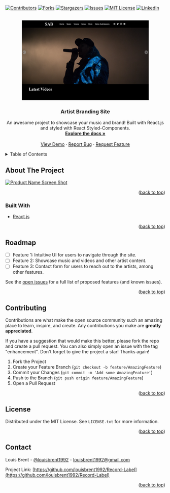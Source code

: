 <div id="top"></div>
<!--
*** Thanks for checking out the Best-README-Template. If you have a suggestion
*** that would make this better, please fork the repo and create a pull request
*** or simply open an issue with the tag "enhancement".
*** Don't forget to give the project a star!
*** Thanks again! Now go create something AMAZING! :D
-->

<!-- PROJECT SHIELDS -->
<!--
*** I'm using markdown "reference style" links for readability.
*** Reference links are enclosed in brackets [ ] instead of parentheses ( ).
*** See the bottom of this document for the declaration of the reference variables
*** for contributors-url, forks-url, etc. This is an optional, concise syntax you may use.
*** https://www.markdownguide.org/basic-syntax/#reference-style-links
-->

[![Contributors][contributors-shield]][contributors-url]
[![Forks][forks-shield]][forks-url]
[![Stargazers][stars-shield]][stars-url]
[![Issues][issues-shield]][issues-url]
[![MIT License][license-shield]][license-url]
[![LinkedIn][linkedin-shield]][linkedin-url]

<!-- PROJECT LOGO -->
<br />
<div align="center">
  <a href="https://github.com/louisbrent1992/Record-Label">
    <img src="images/screenshot1.png" alt="Logo" width="400" height="250">
  </a>

<h3 align="center">Artist Branding Site</h3>

  <p align="center">
    An awesome project to showcase your music and brand! Built with React.js and styled with React Styled-Components.
    <br />
    <a href="https://github.com/louisbrent1992/Record-Label"><strong>Explore the docs »</strong></a>
    <br />
    <br />
    <a target="_blank" href="https://artist-brand-site-2oyq5zvtw-lbprojects-projects.vercel.app">View Demo</a>
    ·
    <a href="https://github.com/louisbrent1992/Record-Label/issues">Report Bug</a>
    ·
    <a href="https://github.com/louisbrent1992/Record-Label/issues">Request Feature</a>
  </p>
</div>

<!-- TABLE OF CONTENTS -->
<details>
  <summary>Table of Contents</summary>
  <ol>
    <li>
      <a href="#about-the-project">About The Project</a>
      <ul>
        <li><a href="#built-with">Built With</a></li>
      </ul>
    </li>
    <li><a href="#usage">Usage</a></li>
    <li><a href="#roadmap">Roadmap</a></li>
    <li><a href="#contributing">Contributing</a></li>
    <li><a href="#license">License</a></li>
    <li><a href="#contact">Contact</a></li>
    <li><a href="#acknowledgments">Acknowledgments</a></li>
  </ol>
</details>

<!-- ABOUT THE PROJECT -->

## About The Project

[![Product Name Screen Shot][product-screenshot]]('./images/screenshot2.png')

<p align="right">(<a href="#top">back to top</a>)</p>

### Built With

- [React.js](https://reactjs.org/)

<p align="right">(<a href="#top">back to top</a>)</p>

<!-- ROADMAP -->

## Roadmap

- [ ] Feature 1: Intuitive UI for users to navigate through the site.
- [ ] Feature 2: Showcase music and videos and other artist content.
- [ ] Feature 3: Contact form for users to reach out to the artists, among other features.

See the [open issues](https://github.com/louisbrent1992/Record-Label/issues) for a full list of proposed features (and known issues).

<p align="right">(<a href="#top">back to top</a>)</p>

<!-- CONTRIBUTING -->

## Contributing

Contributions are what make the open source community such an amazing place to learn, inspire, and create. Any contributions you make are **greatly appreciated**.

If you have a suggestion that would make this better, please fork the repo and create a pull request. You can also simply open an issue with the tag "enhancement".
Don't forget to give the project a star! Thanks again!

1. Fork the Project
2. Create your Feature Branch (`git checkout -b feature/AmazingFeature`)
3. Commit your Changes (`git commit -m 'Add some AmazingFeature'`)
4. Push to the Branch (`git push origin feature/AmazingFeature`)
5. Open a Pull Request

<p align="right">(<a href="#top">back to top</a>)</p>

<!-- LICENSE -->

## License

Distributed under the MIT License. See `LICENSE.txt` for more information.

<p align="right">(<a href="#top">back to top</a>)</p>

<!-- CONTACT -->

## Contact

Louis Brent - [@louisbrent1992](https://twitter.com/louisbrent1992) - louisbrent1992@gmail.com

Project Link: [https://github.com/louisbrent1992/Record-Label](https://github.com/louisbrent1992/Record-Label)

<p align="right">(<a href="#top">back to top</a>)</p>

<!-- MARKDOWN LINKS & IMAGES -->
<!-- https://www.markdownguide.org/basic-syntax/#reference-style-links -->

[contributors-shield]: https://img.shields.io/github/contributors/louisbrent1992/Record-Label.svg?style=for-the-badge
[contributors-url]: https://github.com/louisbrent1992/Record-Label/graphs/contributors
[forks-shield]: https://img.shields.io/github/forks/louisbrent1992/Record-Label.svg?style=for-the-badge
[forks-url]: https://github.com/louisbrent1992/Record-Label/network/members
[stars-shield]: https://img.shields.io/github/stars/louisbrent1992/Record-Label.svg?style=for-the-badge
[stars-url]: https://github.com/louisbrent1992/Record-Label/stargazers
[issues-shield]: https://img.shields.io/github/issues/louisbrent1992/Record-Label.svg?style=for-the-badge
[issues-url]: https://github.com/louisbrent1992/Record-Label/issues
[license-shield]: https://img.shields.io/github/license/louisbrent1992/Record-Label.svg?style=for-the-badge
[license-url]: https://github.com/louisbrent1992/Record-Label/blob/master/LICENSE.txt
[linkedin-shield]: https://img.shields.io/badge/-LinkedIn-black.svg?style=for-the-badge&logo=linkedin&colorB=555
[linkedin-url]: https://linkedin.com/in/louis-brent
[product-screenshot]: images/screenshot2.png
